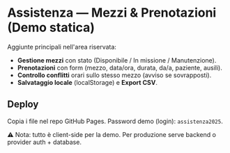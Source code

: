 # Assistenza — Mezzi & Prenotazioni (Demo statica)

Aggiunte principali nell'area riservata:
- **Gestione mezzi** con stato (Disponibile / In missione / Manutenzione).
- **Prenotazioni** con form (mezzo, data/ora, durata, da/a, paziente, ausili).
- **Controllo conflitti** orari sullo stesso mezzo (avviso se sovrapposti).
- **Salvataggio locale** (localStorage) e **Export CSV**.

## Deploy
Copia i file nel repo GitHub Pages. Password demo (login): `assistenza2025`.

⚠️ Nota: tutto è client-side per la demo. Per produzione serve backend o provider auth + database.
